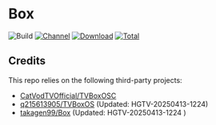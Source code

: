 # Box

![Build](https://shields.io/github/actions/workflow/status/cnvca/Box/test.yml?branch=main&logo=github&label=Build)
[![Channel](https://img.shields.io/badge/Follow-Telegram-blue.svg?logo=telegram)](https://t.me/Box)
[![Download](https://img.shields.io/github/v/release/cnvca/Box?color=orange&logoColor=orange&label=Download&logo=DocuSign)](https://github.com/cnvca/Box/releases/latest) 
[![Total](https://shields.io/github/downloads/cnvca/Box/total?logo=Bookmeter&label=Counts&logoColor=yellow&color=yellow)](https://github.com/cnvca/Box/releases)

## Credits
This repo relies on the following third-party projects:
- [CatVodTVOfficial/TVBoxOSC](https://github.com/CatVodTVOfficial/TVBoxOSC)
- [q215613905/TVBoxOS](https://github.com/q215613905/TVBoxOS) (Updated: HGTV-20250413-1224)
- [takagen99/Box](https://github.com/takagen99/Box) (Updated: HGTV-20250413-1224 )
